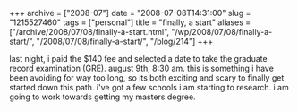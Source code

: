 +++
archive = ["2008-07"]
date = "2008-07-08T14:31:00"
slug = "1215527460"
tags = ["personal"]
title = "finally, a start"
aliases = ["/archive/2008/07/08/finally-a-start.html", "/wp/2008/07/08/finally-a-start/", "/2008/07/08/finally-a-start/", "/blog/214"]
+++

last night, i paid the $140 fee and selected a date to take the graduate
record examination (GRE). august 9th, 8:30 am. this is something i have
been avoiding for way too long, so its both exciting and scary to finally
get started down this path. i've got a few schools i am starting to
research. i am going to work towards getting my masters degree.

